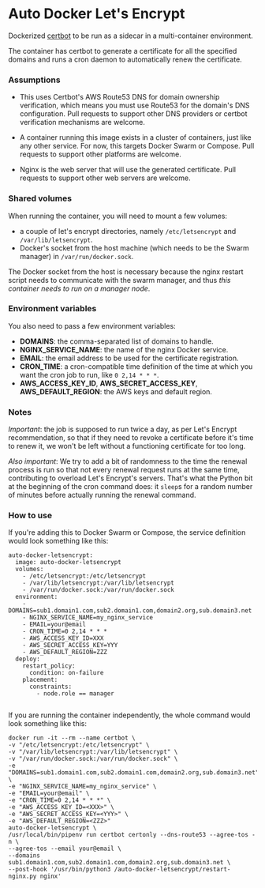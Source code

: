 # Auto Docker Let's Encrypt

Dockerized [certbot](http://certbot.eff.org/) to be run as a sidecar in a 
multi-container environment.

The container has certbot to generate a certificate for all the specified
domains and runs a cron daemon to automatically renew the certificate.


### Assumptions

* This uses Certbot's AWS Route53 DNS for domain ownership verification, which
means you must use Route53 for the domain's DNS configuration. Pull requests to
support other DNS providers or certbot verification mechanisms are welcome.

* A container running this image exists in a cluster of containers, just like 
any other service. For now, this targets Docker Swarm or Compose. Pull requests
to support other platforms are welcome.

* Nginx is the web server that will use the generated certificate. Pull
requests to support other web servers are welcome. 


### Shared volumes
When running the container, you will need to mount a few volumes:
* a couple of let's encrypt directories, namely `/etc/letsencrypt` and
`/var/lib/letsencrypt`.
* Docker's socket from the host machine (which needs to be the Swarm manager)
in `/var/run/docker.sock`.

The Docker socket from the host is necessary because the nginx restart script
needs to communicate with the swarm manager, and thus *this container needs to
run on a manager node*.


### Environment variables

You also need to pass a few environment variables:
* **DOMAINS**: the comma-separated list of domains to handle.
* **NGINX_SERVICE_NAME**: the name of the nginx Docker service. 
* **EMAIL**: the email address to be used for the certificate registration.
* **CRON_TIME**: a cron-compatible time definition of the time at which you
want the cron job to run, like `0 2,14 * * *`.
* **AWS_ACCESS_KEY_ID**, **AWS_SECRET_ACCESS_KEY**, **AWS_DEFAULT_REGION**: the
AWS keys and default region.


### Notes

*Important*: the job is supposed to run twice a day, as per Let's Encrypt
recommendation, so that if they need to revoke a certificate before it's time
to renew it, we won't be left without a functioning certificate for too long.

*Also important*: We try to add a bit of randomness to the time the renewal
process is run so that not every renewal request runs at the same time,
contributing to overload Let's Encrypt's servers. That's what the Python bit at
the beginning of the cron command does: it `sleep`s for a random number of
minutes before actually running the renewal command. 


### How to use

If you're adding this to Docker Swarm or Compose, the service definition would
look something like this:
```
auto-docker-letsencrypt:
  image: auto-docker-letsencrypt
  volumes:
    - /etc/letsencrypt:/etc/letsencrypt
    - /var/lib/letsencrypt:/var/lib/letsencrypt
    - /var/run/docker.sock:/var/run/docker.sock
  environment:
    - DOMAINS=sub1.domain1.com,sub2.domain1.com,domain2.org,sub.domain3.net
    - NGINX_SERVICE_NAME=my_nginx_service
    - EMAIL=your@email
    - CRON_TIME=0 2,14 * * *
    - AWS_ACCESS_KEY_ID=XXX
    - AWS_SECRET_ACCESS_KEY=YYY
    - AWS_DEFAULT_REGION=ZZZ
  deploy:
    restart_policy:
      condition: on-failure
    placement:
      constraints:
        - node.role == manager
      
```

If you are running the container independently, the whole command would look 
something like this:
```
docker run -it --rm --name certbot \
-v "/etc/letsencrypt:/etc/letsencrypt" \
-v "/var/lib/letsencrypt:/var/lib/letsencrypt" \
-v "/var/run/docker.sock:/var/run/docker.sock" \
-e "DOMAINS=sub1.domain1.com,sub2.domain1.com,domain2.org,sub.domain3.net" \
-e "NGINX_SERVICE_NAME=my_nginx_service" \
-e "EMAIL=your@email" \
-e "CRON_TIME=0 2,14 * * *" \
-e "AWS_ACCESS_KEY_ID=<XXX>" \
-e "AWS_SECRET_ACCESS_KEY=<YYY>" \
-e "AWS_DEFAULT_REGION=<ZZZ>"
auto-docker-letsencrypt \
/usr/local/bin/pipenv run certbot certonly --dns-route53 --agree-tos -n \
--agree-tos --email your@email \
--domains sub1.domain1.com,sub2.domain1.com,domain2.org,sub.domain3.net \
--post-hook '/usr/bin/python3 /auto-docker-letsencrypt/restart-nginx.py nginx'
```
